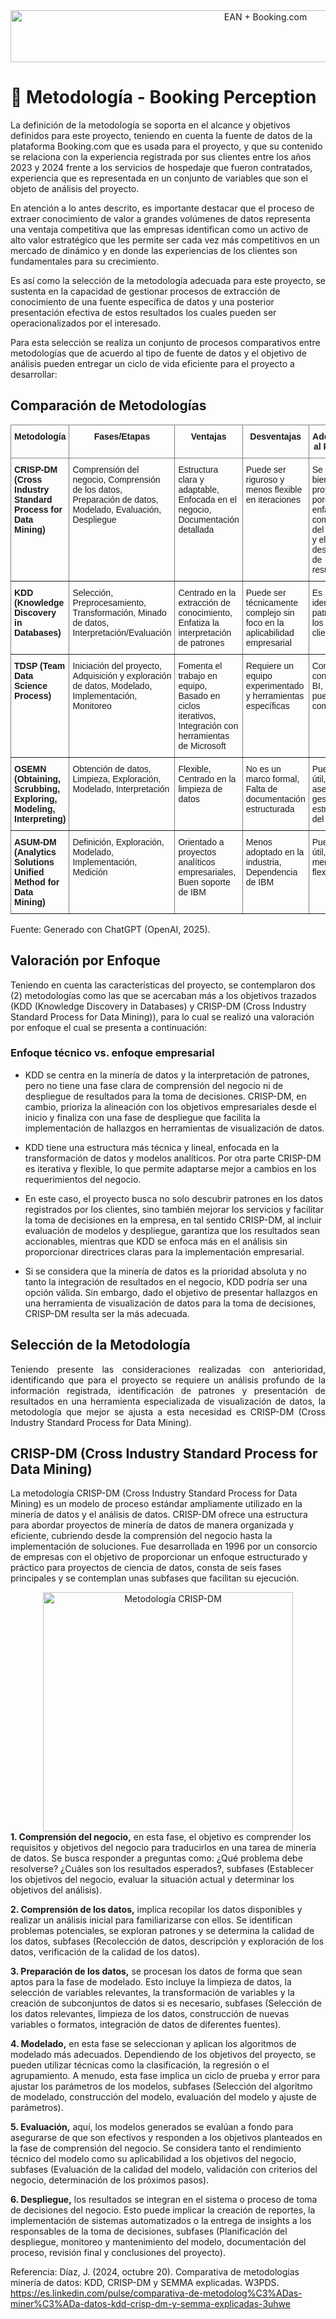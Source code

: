 <div style="text-align: center;">
<image src="../images/encabezado.png" alt="EAN + Booking.com" width="800" height="83">
</div>

#
# 📜 Metodología - Booking Perception

La definición de la metodología se soporta en el alcance y objetivos definidos para este proyecto, teniendo en cuenta la fuente de datos de la plataforma Booking.com que es usada para el proyecto, y que su contenido se relaciona con la experiencia registrada por sus clientes entre los años 2023 y 2024 frente a los servicios de hospedaje que fueron contratados, experiencia que es representada en un conjunto de variables que son el objeto de análisis del proyecto.

En atención a lo antes descrito, es importante destacar que el proceso de extraer conocimiento de valor a grandes volúmenes de datos representa una ventaja competitiva que las empresas identifican como un activo de alto valor estratégico que les permite ser cada vez más competitivos en un mercado de dinámico y en donde las experiencias de los clientes son fundamentales para su crecimiento.

Es así como la selección de la metodología adecuada para este proyecto, se sustenta en la capacidad de gestionar procesos de extracción de conocimiento de una fuente específica de datos y una posterior presentación efectiva de estos resultados los cuales pueden ser operacionalizados por el interesado.

Para esta selección se realiza un conjunto de procesos comparativos entre metodologías que de acuerdo al tipo de fuente de datos y el objetivo de análisis pueden entregar un ciclo de vida eficiente para el proyecto a desarrollar:

## Comparación de Metodologías
<style type="text/css">
.tg  {border-collapse:collapse;border-spacing:0;}
.tg td{border-color:black;border-style:solid;border-width:1px;font-family:Arial, sans-serif;font-size:14px;
  overflow:hidden;padding:10px 5px;word-break:normal;}
.tg th{border-color:black;border-style:solid;border-width:1px;font-family:Arial, sans-serif;font-size:14px;
  font-weight:normal;overflow:hidden;padding:10px 5px;word-break:normal;}
.tg .tg-7btt{border-color:inherit;font-weight:bold;text-align:center;vertical-align:top}
.tg .tg-fymr{border-color:inherit;font-weight:bold;text-align:left;vertical-align:top}
.tg .tg-0pky{border-color:inherit;text-align:left;vertical-align:top}
</style>
<table class="tg"><thead>
  <tr>
    <th class="tg-7btt">Metodología</th>
    <th class="tg-7btt">Fases/Etapas</th>
    <th class="tg-7btt">Ventajas</th>
    <th class="tg-7btt">Desventajas</th>
    <th class="tg-7btt">Adecuación al Proyecto</th>
  </tr></thead>
<tbody>
  <tr>
    <td class="tg-fymr">CRISP-DM (Cross Industry Standard Process for Data Mining)</td>
    <td class="tg-0pky">Comprensión del negocio, Comprensión de los datos, Preparación de datos, Modelado, Evaluación, Despliegue</td>
    <td class="tg-0pky">Estructura clara y adaptable, Enfocada en el negocio, Documentación detallada</td>
    <td class="tg-0pky">Puede ser riguroso y menos flexible en iteraciones</td>
    <td class="tg-0pky">Se adapta bien al proyecto porque enfatiza la comprensión del negocio y el despliegue de resultados</td>
  </tr>
  <tr>
    <td class="tg-fymr">KDD (Knowledge Discovery in Databases)</td>
    <td class="tg-0pky">Selección, Preprocesamiento, Transformación, Minado de datos, Interpretación/Evaluación</td>
    <td class="tg-0pky">Centrado en la extracción de conocimiento, Enfatiza la interpretación de patrones</td>
    <td class="tg-0pky">Puede ser técnicamente complejo sin foco en la aplicabilidad empresarial</td>
    <td class="tg-0pky">Es útil para identificar patrones en los datos de clientes</td>
  </tr>
  <tr>
    <td class="tg-fymr">TDSP (Team Data Science Process)</td>
    <td class="tg-0pky">Iniciación del proyecto, Adquisición y exploración de datos, Modelado, Implementación, Monitoreo</td>
    <td class="tg-0pky">Fomenta el trabajo en equipo, Basado en ciclos iterativos, Integración con herramientas de Microsoft</td>
    <td class="tg-0pky">Requiere un equipo experimentado y herramientas específicas</td>
    <td class="tg-0pky">Compatible con Power BI, pero puede ser complejo</td>
  </tr>
  <tr>
    <td class="tg-fymr">OSEMN (Obtaining, Scrubbing, Exploring, Modeling, Interpreting)</td>
    <td class="tg-0pky">Obtención de datos, Limpieza, Exploración, Modelado, Interpretación</td>
    <td class="tg-0pky">Flexible, Centrado en la limpieza de datos</td>
    <td class="tg-0pky">No es un marco formal, Falta de documentación estructurada</td>
    <td class="tg-0pky">Puede ser útil, pero no asegura una gestión estructurada del proyecto</td>
  </tr>
  <tr>
    <td class="tg-fymr">ASUM-DM (Analytics Solutions Unified Method for Data Mining)</td>
    <td class="tg-0pky">Definición, Exploración, Modelado, Implementación, Medición</td>
    <td class="tg-0pky">Orientado a proyectos analíticos empresariales, Buen soporte de IBM</td>
    <td class="tg-0pky">Menos adoptado en la industria, Dependencia de IBM</td>
    <td class="tg-0pky">Puede ser útil, pero menos flexible</td>
  </tr>
</tbody></table>

Fuente: Generado con ChatGPT (OpenAI, 2025).

## Valoración por Enfoque

Teniendo en cuenta las características del proyecto, se contemplaron dos (2) metodologías como las que se acercaban más a los objetivos trazados (KDD (Knowledge Discovery in Databases) y CRISP-DM (Cross Industry Standard Process for Data Mining)), para lo cual se realizó una valoración por enfoque el cual se presenta a continuación:

### Enfoque técnico vs. enfoque empresarial

- KDD se centra en la minería de datos y la interpretación de patrones, pero no tiene una fase clara de comprensión del negocio ni de despliegue de resultados para la toma de decisiones. CRISP-DM, en cambio, prioriza la alineación con los objetivos empresariales desde el inicio y finaliza con una fase de despliegue que facilita la implementación de hallazgos en herramientas de visualización de datos.

- KDD tiene una estructura más técnica y lineal, enfocada en la transformación de datos y modelos analíticos. Por otra parte CRISP-DM es iterativa y flexible, lo que permite adaptarse mejor a cambios en los requerimientos del negocio.

- En este caso, el proyecto busca no solo descubrir patrones en los datos registrados por los clientes, sino también mejorar los servicios y facilitar la toma de decisiones en la empresa, en tal sentido CRISP-DM, al incluir evaluación de modelos y despliegue, garantiza que los resultados sean accionables, mientras que KDD se enfoca más en el análisis sin proporcionar directrices claras para la implementación empresarial.

- Si se considera que la minería de datos es la prioridad absoluta y no tanto la integración de resultados en el negocio, KDD podría ser una opción válida. Sin embargo, dado el objetivo de presentar hallazgos en una herramienta de visualización de datos para la toma de decisiones, CRISP-DM resulta ser la más adecuada.

## Selección de la Metodología
<p align="justify">Teniendo presente las consideraciones realizadas con anterioridad, identificando que para el proyecto se requiere un análisis profundo de la información registrada, identificación de patrones y presentación de resultados en una herramienta especializada de visualización de datos, la metodología que mejor se ajusta a esta necesidad es CRISP-DM (Cross Industry Standard Process for Data Mining).</p>

## CRISP-DM (Cross Industry Standard Process for Data Mining)

La metodología CRISP-DM (Cross Industry Standard Process for Data Mining) es un modelo de proceso estándar ampliamente utilizado en la minería de datos y el análisis de datos. CRISP-DM ofrece una estructura para abordar proyectos de minería de datos de manera organizada y eficiente, cubriendo desde la comprensión del negocio hasta la implementación de soluciones. Fue desarrollada en 1996 por un consorcio de empresas con el objetivo de proporcionar un enfoque estructurado y práctico para proyectos de ciencia de datos, consta de seis fases principales y se contemplan unas subfases que facilitan su ejecución.
<div style="text-align: center;">
<image src="../images/CRISP-DM.jpg" alt="Metodología CRISP-DM" width="400" height="383" align="center">
</div>
<b>1. Comprensión del negocio,</b> en esta fase, el objetivo es comprender los requisitos y objetivos del negocio para traducirlos en una tarea de minería de datos. Se busca responder a preguntas como: ¿Qué problema debe resolverse? ¿Cuáles son los resultados esperados?, subfases (Establecer los objetivos del negocio, evaluar la situación actual y determinar los objetivos del análisis).

<b>2. Comprensión de los datos,</b> implica recopilar los datos disponibles y realizar un análisis inicial para familiarizarse con ellos. Se identifican problemas potenciales, se exploran patrones y se determina la calidad de los datos, subfases (Recolección de datos, descripción y exploración de los datos, verificación de la calidad de los datos).

<b>3. Preparación de los datos,</b> se procesan los datos de forma que sean aptos para la fase de modelado. Esto incluye la limpieza de datos, la selección de variables relevantes, la transformación de variables y la creación de subconjuntos de datos si es necesario, subfases (Selección de los datos relevantes, limpieza de los datos, construcción de nuevas variables o formatos, integración de datos de diferentes fuentes).

<b>4. Modelado,</b> en esta fase se seleccionan y aplican los algoritmos de modelado más adecuados. Dependiendo de los objetivos del proyecto, se pueden utilizar técnicas como la clasificación, la regresión o el agrupamiento. A menudo, esta fase implica un ciclo de prueba y error para ajustar los parámetros de los modelos, subfases (Selección del algoritmo de modelado, construcción del modelo, evaluación del modelo y ajuste de parámetros).

<b>5. Evaluación,</b> aquí, los modelos generados se evalúan a fondo para asegurarse de que son efectivos y responden a los objetivos planteados en la fase de comprensión del negocio. Se considera tanto el rendimiento técnico del modelo como su aplicabilidad a los objetivos del negocio, subfases (Evaluación de la calidad del modelo, validación con criterios del negocio, determinación de los próximos pasos).

<b>6. Despliegue,</b> los resultados se integran en el sistema o proceso de toma de decisiones del negocio. Esto puede implicar la creación de reportes, la implementación de sistemas automatizados o la entrega de insights a los responsables de la toma de decisiones, subfases (Planificación del despliegue, monitoreo y mantenimiento del modelo, documentación del proceso, revisión final y conclusiones del proyecto).

Referencia: Díaz, J. (2024, octubre 20). Comparativa de metodologías minería de datos: KDD, CRISP-DM y SEMMA explicadas. W3PDS. https://es.linkedin.com/pulse/comparativa-de-metodolog%C3%ADas-miner%C3%ADa-datos-kdd-crisp-dm-y-semma-explicadas-3uhwe